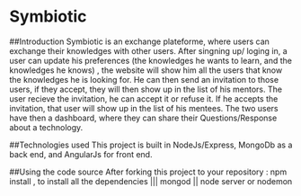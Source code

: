 # Symbiotic

##Introduction 
Symbiotic is an exchange plateforme, where users can exchange their knowledges with other users. 
After singning up/ loging in, a user can update his preferences (the knowledges he wants to learn, and the knowledges he knows) , the website will show him all the users that know the knowledges he is looking for. He can then send an invitation to those users, if they accept, they will then show up in the list of his mentors.
The user recieve the invitation, he can accept it or refuse it. If he accepts the invitation, that user will show up in the list of his mentees. 
The two users have then a dashboard, where they can share their Questions/Response about a technology.

##Technologies used 
This project is built in NodeJs/Express, MongoDb as a back end, and AngularJs for front end. 

##Using the code source
After forking this project to your repository : 
  npm install , to install all the dependencies |||
  mongod ||
  node server or nodemon
  


